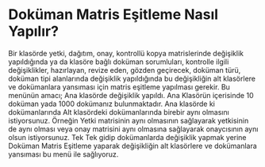 # Doküman Matris Eşitleme Nasıl Yapılır?

Bir klasörde yetki, dağıtım, onay, kontrollü kopya matrislerinde değişiklik yapıldığında ya da klasöre bağlı doküman sorumluları, kontrolle ilgili değişiklikler, hazırlayan, revize eden, gözden geçirecek, doküman türü, doküman tipi alanlarında değişiklik yapıldığında bu değişikliğin alt klasörlere ve dokümanlara yansıması için matris eşitleme yapılması gerekir. 
Bu menünün amacı; Ana klasörde değişiklik yapıldı. 
Ana Klasörün içerisinde 10 doküman yada 1000 dokümanız bulunmaktadır. Ana klasörde ki dokümanlarında Alt klasördeki dokümanlarında birebir aynı olmasını istiyorsunuz. Örneğin Yetki matrisinin aynı olmasının sağlayarak yetkisinin de aynı olması veya onay matrisini aynı olmasına sağlayarak onaycısının aynı olsun istiyorsunuz. 
Tek Tek gidip dokümanlarda değişiklik yapmak yerine Doküman Matris Eşitleme yaparak değişikliğin alt klasörlere ve dokümanlara yansıması bu menü ile sağlıyoruz.